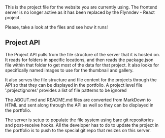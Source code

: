 This is the project file for the website you are currently using.  The frontend server is no longer active as it has been
replaced by the Flynndev - React project.  

Please, take a look at the files and see how it runs!

## Project API

The Project API pulls from the file structure of the server that it is hosted on.  It reads for folders in specific locations,
and then reads the package.json file within that folder to get most of the data for that project.  It also looks for specifically
named images to use for the thumbnail and gallery.

It also serves the file structure and file content for the projects through the API so that they can be displayed in the portfolio.
A project level file '.projectignores' provides a list of file patterns to be ignored

The ABOUT.md and README.md files are converted from MarkDown to HTML and sent along through the API as well so they can
be displayed in the portfolio.

The server is setup to populate the file system using bare git repositories and post-receive hooks.  All the developer has
to do to update the project in the portfolio is to push to the special git repo that resizes on this server.

